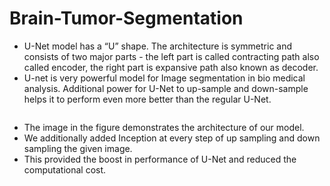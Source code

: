 # Brain-Tumor-Segmentation

<ul>
  <li>U-Net model has a “U” shape. The architecture is symmetric and consists of two major parts - the left part is called contracting path also called encoder, the right part is expansive path also known as decoder.</li>
<li>U-net is very powerful model for Image segmentation in bio medical analysis. Additional power for U-Net to up-sample and down-sample helps it to perform even more better than the regular U-Net.</li>
</ul>

<img href="unet+inception.png"/>

<ul>
  <li>The image in the figure demonstrates the architecture of our model. 
</li>
  <li>
We additionally added Inception at every step of up sampling and down sampling the given image.</li>
  <li>
This provided the boost in performance of U-Net and reduced the computational cost.</li>
  </ul>
